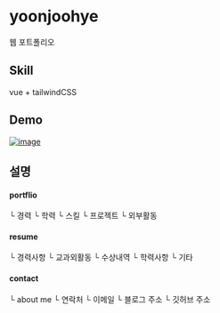 # yoonjoohye
웹 포트폴리오

## Skill
vue + tailwindCSS

## Demo
[![image](https://user-images.githubusercontent.com/26542929/89775359-973e7a00-db42-11ea-9943-2d57d54ff6a6.png)](https://i.imgur.com/pditetx.mp4)

## 설명
#### portflio
└ 경력
└ 학력
└ 스킬
└ 프로젝트
└ 외부활동

#### resume
└ 경력사항
└ 교과외활동
└ 수상내역
└ 학력사항
└ 기타

#### contact
└ about me
└ 연락처
└ 이메일
└ 블로그 주소
└ 깃허브 주소
